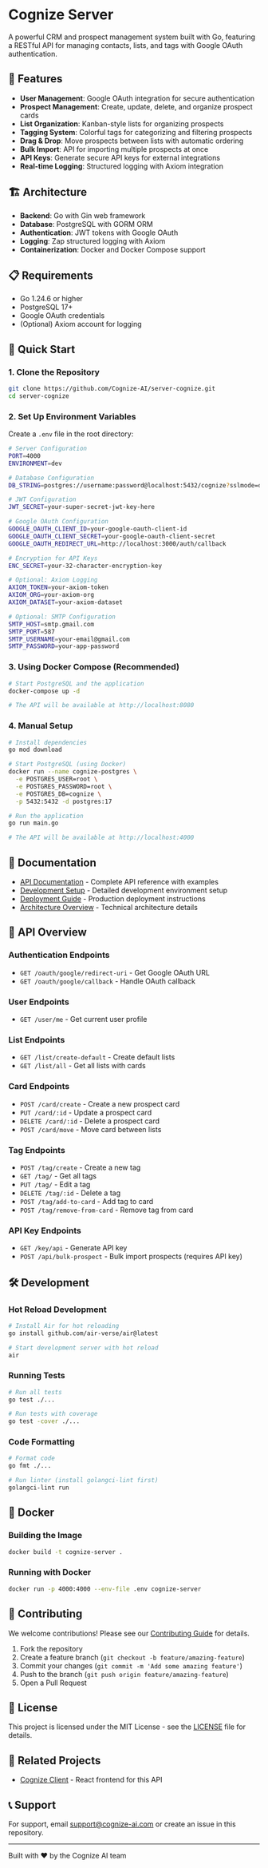 # Cognize Server

A powerful CRM and prospect management system built with Go, featuring a RESTful API for managing contacts, lists, and tags with Google OAuth authentication.

## 🚀 Features

- **User Management**: Google OAuth integration for secure authentication
- **Prospect Management**: Create, update, delete, and organize prospect cards
- **List Organization**: Kanban-style lists for organizing prospects
- **Tagging System**: Colorful tags for categorizing and filtering prospects
- **Drag & Drop**: Move prospects between lists with automatic ordering
- **Bulk Import**: API for importing multiple prospects at once
- **API Keys**: Generate secure API keys for external integrations
- **Real-time Logging**: Structured logging with Axiom integration

## 🏗️ Architecture

- **Backend**: Go with Gin web framework
- **Database**: PostgreSQL with GORM ORM
- **Authentication**: JWT tokens with Google OAuth
- **Logging**: Zap structured logging with Axiom
- **Containerization**: Docker and Docker Compose support

## 📋 Requirements

- Go 1.24.6 or higher
- PostgreSQL 17+
- Google OAuth credentials
- (Optional) Axiom account for logging

## 🚀 Quick Start

### 1. Clone the Repository

```bash
git clone https://github.com/Cognize-AI/server-cognize.git
cd server-cognize
```

### 2. Set Up Environment Variables

Create a `.env` file in the root directory:

```bash
# Server Configuration
PORT=4000
ENVIRONMENT=dev

# Database Configuration
DB_STRING=postgres://username:password@localhost:5432/cognize?sslmode=disable

# JWT Configuration
JWT_SECRET=your-super-secret-jwt-key-here

# Google OAuth Configuration
GOOGLE_OAUTH_CLIENT_ID=your-google-oauth-client-id
GOOGLE_OAUTH_CLIENT_SECRET=your-google-oauth-client-secret
GOOGLE_OAUTH_REDIRECT_URL=http://localhost:3000/auth/callback

# Encryption for API Keys
ENC_SECRET=your-32-character-encryption-key

# Optional: Axiom Logging
AXIOM_TOKEN=your-axiom-token
AXIOM_ORG=your-axiom-org
AXIOM_DATASET=your-axiom-dataset

# Optional: SMTP Configuration
SMTP_HOST=smtp.gmail.com
SMTP_PORT=587
SMTP_USERNAME=your-email@gmail.com
SMTP_PASSWORD=your-app-password
```

### 3. Using Docker Compose (Recommended)

```bash
# Start PostgreSQL and the application
docker-compose up -d

# The API will be available at http://localhost:8080
```

### 4. Manual Setup

```bash
# Install dependencies
go mod download

# Start PostgreSQL (using Docker)
docker run --name cognize-postgres \
  -e POSTGRES_USER=root \
  -e POSTGRES_PASSWORD=root \
  -e POSTGRES_DB=cognize \
  -p 5432:5432 -d postgres:17

# Run the application
go run main.go

# The API will be available at http://localhost:4000
```

## 📖 Documentation

- [API Documentation](docs/api.md) - Complete API reference with examples
- [Development Setup](docs/setup.md) - Detailed development environment setup
- [Deployment Guide](docs/deployment.md) - Production deployment instructions
- [Architecture Overview](docs/architecture.md) - Technical architecture details

## 🔌 API Overview

### Authentication Endpoints
- `GET /oauth/google/redirect-uri` - Get Google OAuth URL
- `GET /oauth/google/callback` - Handle OAuth callback

### User Endpoints
- `GET /user/me` - Get current user profile

### List Endpoints
- `GET /list/create-default` - Create default lists
- `GET /list/all` - Get all lists with cards

### Card Endpoints
- `POST /card/create` - Create a new prospect card
- `PUT /card/:id` - Update a prospect card
- `DELETE /card/:id` - Delete a prospect card
- `POST /card/move` - Move card between lists

### Tag Endpoints
- `POST /tag/create` - Create a new tag
- `GET /tag/` - Get all tags
- `PUT /tag/` - Edit a tag
- `DELETE /tag/:id` - Delete a tag
- `POST /tag/add-to-card` - Add tag to card
- `POST /tag/remove-from-card` - Remove tag from card

### API Key Endpoints
- `GET /key/api` - Generate API key
- `POST /api/bulk-prospect` - Bulk import prospects (requires API key)

## 🛠️ Development

### Hot Reload Development

```bash
# Install Air for hot reloading
go install github.com/air-verse/air@latest

# Start development server with hot reload
air
```

### Running Tests

```bash
# Run all tests
go test ./...

# Run tests with coverage
go test -cover ./...
```

### Code Formatting

```bash
# Format code
go fmt ./...

# Run linter (install golangci-lint first)
golangci-lint run
```

## 🐳 Docker

### Building the Image

```bash
docker build -t cognize-server .
```

### Running with Docker

```bash
docker run -p 4000:4000 --env-file .env cognize-server
```

## 🤝 Contributing

We welcome contributions! Please see our [Contributing Guide](CONTRIBUTING.md) for details.

1. Fork the repository
2. Create a feature branch (`git checkout -b feature/amazing-feature`)
3. Commit your changes (`git commit -m 'Add some amazing feature'`)
4. Push to the branch (`git push origin feature/amazing-feature`)
5. Open a Pull Request

## 📄 License

This project is licensed under the MIT License - see the [LICENSE](LICENSE) file for details.

## 🔗 Related Projects

- [Cognize Client](https://github.com/Cognize-AI/client-cognize) - React frontend for this API

## 📞 Support

For support, email support@cognize-ai.com or create an issue in this repository.

---

Built with ❤️ by the Cognize AI team